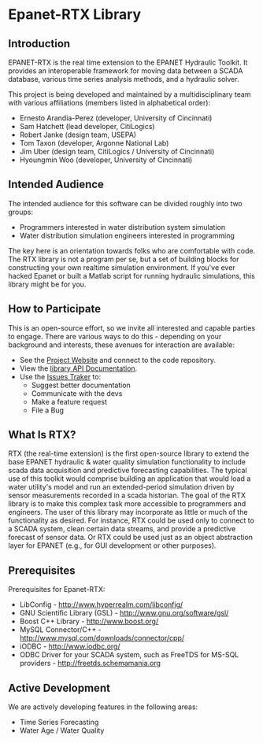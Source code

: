 Epanet-RTX Library
==========

Introduction
------------
EPANET-RTX is the real time extension to the EPANET Hydraulic Toolkit. It provides an interoperable framework for moving data between a SCADA database, various time series analysis methods, and a hydraulic solver.

This project is being developed and maintained by a multidisciplinary team with various affiliations (members listed in alphabetical order):
 
 - Ernesto Arandia-Perez (developer, University of Cincinnati)
 - Sam Hatchett (lead developer, CitiLogics)
 - Robert Janke (design team, USEPA)
 - Tom Taxon (developer, Argonne National Lab)
 - Jim Uber (design team, CitiLogics / University of Cincinnati)
 - Hyoungmin Woo (developer, University of Cincinnati)
 
Intended Audience
-----------------
 The intended audience for this software can be divided roughly into two groups:
 
 - Programmers interested in water distribution system simulation
 - Water distribution simulation engineers interested in programming
 
 The key here is an orientation towards folks who are comfortable with code. The RTX library is not a program per se, but a set of building blocks for constructing your own realtime simulation environment. If you've ever hacked Epanet or built a Matlab script for running hydraulic simulations, this library might be for you.
 
How to Participate
------------------ 
 This is an open-source effort, so we invite all interested and capable parties to engage. There are various ways to do this - depending on your background and interests, these avenues for interaction are available:
 
- See the [Project Website](https://github.com/WaterAnalytics/epanet-rtx) and connect to the code repository.
- View the [library API Documentation](http://wateranalytics.github.com/epanet-rtx/).
- Use the [Issues Traker](https://github.com/WaterAnalytics/epanet-rtx/issues) to:
	+ Suggest better documentation
	+ Communicate with the devs
	+ Make a feature request
	+ File a Bug
 

What Is RTX?
------------
RTX (the real-time extension) is the first open-source library to extend the base EPANET hydraulic & water quality simulation functionality to include scada data acquisition and predictive forecasting capabilities. The typical use of this toolkit would comprise building an application that would load a water utility's model and run an extended-period simulation driven by sensor measurements recorded in a scada historian. The goal of the RTX library is to make this complex task more accessible to programmers and engineers.
The user of this library may incorporate as little or much of the functionality as desired. For instance, RTX could be used only to connect to a SCADA system, clean certain data streams, and provide a predictive forecast of sensor data. Or RTX could be used just as an object abstraction layer for EPANET (e.g., for GUI development or other purposes).
 
Prerequisites
-------------
Prerequisites for Epanet-RTX:
 
- LibConfig - http://www.hyperrealm.com/libconfig/
- GNU Scientific Library (GSL) - http://www.gnu.org/software/gsl/
- Boost C++ Library - http://www.boost.org/
- MySQL Connector/C++ - http://www.mysql.com/downloads/connector/cpp/
- iODBC - http://www.iodbc.org/
- ODBC Driver for your SCADA system, such as FreeTDS for MS-SQL providers - http://freetds.schemamania.org

Active Development
------------------
We are actively developing features in the following areas:
- Time Series Forecasting
- Water Age / Water Quality
